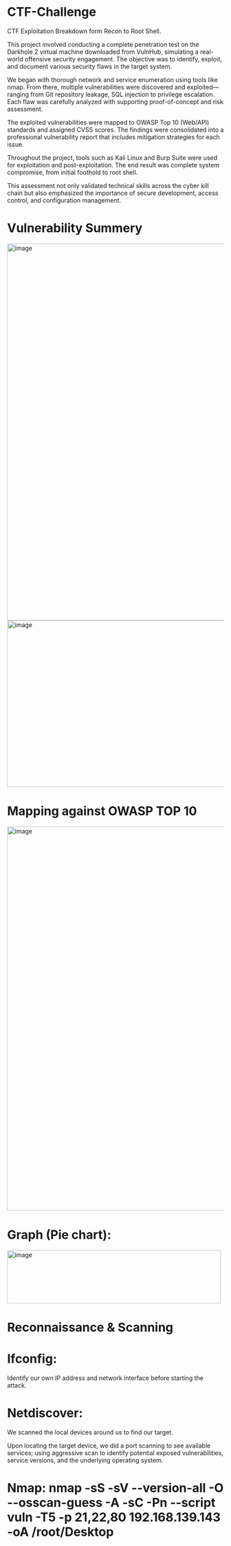 # CTF-Challenge
CTF Exploitation Breakdown form Recon to Root Shell.

This project involved conducting a complete penetration test on the Darkhole 2 virtual machine downloaded from VulnHub, simulating a real-world offensive security engagement. The objective was to identify, exploit, and document various security flaws in the target system.

We began with thorough network and service enumeration using tools like nmap. From there, multiple vulnerabilities were discovered and exploited—ranging from Git repository leakage, SQL injection to privilege escalation. Each flaw was carefully analyzed with supporting proof-of-concept and risk assessment.

The exploited vulnerabilities were mapped to OWASP Top 10 (Web/API) standards and assigned CVSS scores. The findings were consolidated into a professional vulnerability report that includes mitigation strategies for each issue.

Throughout the project, tools such as Kali Linux and Burp Suite were used for exploitation and post-exploitation. The end result was complete system compromise, from initial foothold to root shell.

This assessment not only validated technical skills across the cyber kill chain but also emphasized the importance of secure development, access control, and configuration management.

# Vulnerability Summery
<img width="1939" height="875" alt="image" src="https://github.com/user-attachments/assets/ff987004-7dac-426a-880a-11ee0d34a683" />
<img width="1954" height="387" alt="image" src="https://github.com/user-attachments/assets/3a3b1ad8-3b9c-4cb4-acdd-225eb208ff81" />

# Mapping against OWASP TOP 10
<img width="1905" height="892" alt="image" src="https://github.com/user-attachments/assets/290bd3cc-26f6-45d4-a133-3d9d075f26bb" />

# Graph (Pie chart):
<img width="497" height="123" alt="image" src="https://github.com/user-attachments/assets/90fdca3c-f59d-4cae-9a58-daf04c4438d4" />

# Reconnaissance & Scanning
# Ifconfig:
Identify our own IP address and network interface before starting the attack.
# Netdiscover: 
We scanned the local devices around us to find our target.

Upon locating the target device, we did a port scanning to see available services; using aggressive scan to identify potential exposed vulnerabilities, service versions, and the underlying operating system.

# Nmap: nmap -sS -sV --version-all -O --osscan-guess -A -sC -Pn --script vuln -T5 -p 21,22,80 192.168.139.143 -oA /root/Desktop 


